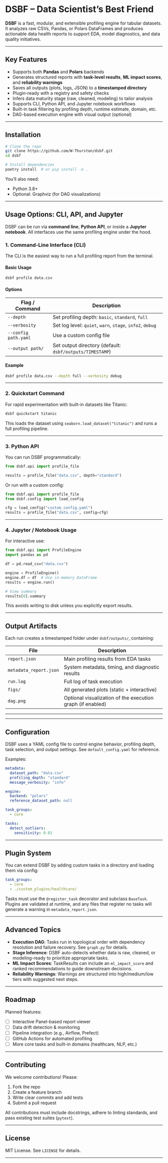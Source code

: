 # DSBF – Data Scientist’s Best Friend

**DSBF** is a fast, modular, and extensible profiling engine for tabular datasets. It analyzes raw CSVs, Pandas, or Polars DataFrames and produces actionable data health reports to support EDA, model diagnostics, and data quality initiatives.

---

## Key Features

- Supports both **Pandas** and **Polars** backends
- Generates structured reports with **task-level results**, **ML impact scores**, and **reliability warnings**
- Saves all outputs (plots, logs, JSON) to a **timestamped directory**
- Plugin-ready with a registry and safety checks
- Infers data maturity stage (raw, cleaned, modeling) to tailor analysis
- Supports CLI, Python API, and Jupyter notebook workflows
- Built-in task filtering by profiling depth, runtime estimate, domain, etc.
- DAG-based execution engine with visual output (optional)

---

## Installation

```bash
# Clone the repo
git clone https://github.com/W-Thurston/dsbf.git
cd dsbf

# Install dependencies
poetry install  # or pip install -e .
````

You’ll also need:

* Python 3.8+
* Optional: Graphviz (for DAG visualizations)

---

## Usage Options: CLI, API, and Jupyter

DSBF can be run via **command line**, **Python API**, or inside a **Jupyter notebook**. All interfaces use the same profiling engine under the hood.

### 1. Command-Line Interface (CLI)

The CLI is the easiest way to run a full profiling report from the terminal.

#### Basic Usage

```bash
dsbf profile data.csv
```

#### Options

| Flag / Command       | Description                                               |
| -------------------- | --------------------------------------------------------- |
| `--depth`            | Set profiling depth: `basic`, `standard`, `full`          |
| `--verbosity`        | Set log level: `quiet`, `warn`, `stage`, `info2`, `debug` |
| `--config path.yaml` | Use a custom config file                                  |
| `--output path/`     | Set output directory (default: `dsbf/outputs/TIMESTAMP`)  |

#### Example

```bash
dsbf profile data.csv --depth full --verbosity debug
```

---

### 2. Quickstart Command

For rapid experimentation with built-in datasets like Titanic:

```bash
dsbf quickstart titanic
```

This loads the dataset using `seaborn.load_dataset("titanic")` and runs a full profiling pipeline.

---

### 3. Python API

You can run DSBF programmatically:

```python
from dsbf.api import profile_file

results = profile_file("data.csv", depth="standard")
```

Or run with a custom config:

```python
from dsbf.api import profile_file
from dsbf.config import load_config

cfg = load_config("custom_config.yaml")
results = profile_file("data.csv", config=cfg)
```

---

### 4. Jupyter / Notebook Usage

For interactive use:

```python
from dsbf.api import ProfileEngine
import pandas as pd

df = pd.read_csv("data.csv")

engine = ProfileEngine()
engine.df = df  # Use in-memory DataFrame
results = engine.run()

# View summary
results[0].summary
```

This avoids writing to disk unless you explicitly export results.

---

## Output Artifacts

Each run creates a timestamped folder under `dsbf/outputs/`, containing:

| File                   | Description                                                |
| ---------------------- | ---------------------------------------------------------- |
| `report.json`          | Main profiling results from EDA tasks                      |
| `metadata_report.json` | System metadata, timing, and diagnostic results            |
| `run.log`              | Full log of task execution                                 |
| `figs/`                | All generated plots (static + interactive)                 |
| `dag.png`              | Optional visualization of the execution graph (if enabled) |

---

---

## Configuration

DSBF uses a YAML config file to control engine behavior, profiling depth, task selection, and output settings. See `default_config.yaml` for reference.

Examples:

```yaml
metadata:
  dataset_path: "data.csv"
  profiling_depth: "standard"
  message_verbosity: "info"

engine:
  backend: "polars"
  reference_dataset_path: null

task_groups:
  - core

tasks:
  detect_outliers:
    sensitivity: 0.01
```

---

## Plugin System

You can extend DSBF by adding custom tasks in a directory and loading them via config:

```yaml
task_groups:
  - core
  - ./custom_plugins/healthcare/
```

Tasks must use the `@register_task` decorator and subclass `BaseTask`. Plugins are validated at runtime, and any files that register no tasks will generate a warning in `metadata_report.json`.

---

## Advanced Topics

* **Execution DAG**: Tasks run in topological order with dependency resolution and failure recovery. See `graph.py` for details.
* **Stage Inference**: DSBF auto-detects whether data is raw, cleaned, or modeling-ready to prioritize appropriate tasks.
* **ML Impact Scores**: TaskResults can include an `ml_impact_score` and ranked recommendations to guide downstream decisions.
* **Reliability Warnings**: Warnings are structured into high/medium/low tiers with suggested next steps.

---

## Roadmap

Planned features:

* [ ] Interactive Panel-based report viewer
* [ ] Data drift detection & monitoring
* [ ] Pipeline integration (e.g., Airflow, Prefect)
* [ ] GitHub Actions for automated profiling
* [ ] More core tasks and built-in domains (healthcare, NLP, etc.)

---

## Contributing

We welcome contributions! Please:

1. Fork the repo
2. Create a feature branch
3. Write clear commits and add tests
4. Submit a pull request

All contributions must include docstrings, adhere to linting standards, and pass existing test suites (`pytest`).

---

## License

MIT License. See `LICENSE` for details.

---
